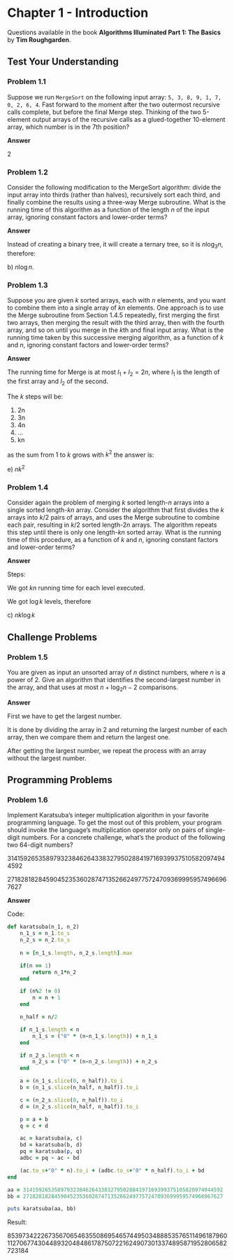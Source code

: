# Chapter 1 - Introduction

Questions available in the book **Algorithms Illuminated Part 1: The Basics** by **Tim Roughgarden**.

## Test Your Understanding

### Problem 1.1

Suppose we run `MergeSort` on the following input array: `5, 3, 8, 9, 1, 7, 0, 2, 6, 4`.
Fast forward to the moment after the two outermost recursive calls complete, but before the final Merge step. Thinking of the two 5-element output arrays of the recursive calls as a glued-together 10-element array, which number is in the 7th position?

**Answer**

2

### Problem 1.2

Consider the following modification to the MergeSort algorithm: divide the input array into thirds (rather than halves), recursively sort each third, and finally combine the results using a three-way Merge subroutine. What is the running time of this algorithm as a function of the length $n$ of the input array, ignoring constant factors and lower-order terms?

**Answer**

Instead of creating a binary tree, it will create a ternary tree, so it is $n \log_3 n$, therefore:

b) $n \log n$.

### Problem 1.3

Suppose you are given $k$ sorted arrays, each with $n$ elements, and you want to combine them into a single array of $kn$ elements. One approach is to use the Merge subroutine from Section 1.4.5 repeatedly, first merging the first two arrays, then merging the result with the third array, then with the fourth array, and so on until you merge in the $k$th and final input array. What is the running time taken by this successive merging algorithm, as a function of $k$ and $n$, ignoring constant factors and lower-order terms?

**Answer**

The running time for Merge is at most $l_1+l_2 = 2n$, where $l_1$ is the length of the first array and $l_2$ of the second.

The $k$ steps will be:

1. 2n
2. 3n
3. 4n
4. ...
5. kn

as the sum from 1 to $k$ grows with $k^2$ the answer is:

e) $nk^2$

### Problem 1.4

Consider again the problem of merging $k$ sorted length-$n$ arrays into a single sorted length-$kn$ array. Consider the algorithm that first divides the $k$ arrays into $k/2$ pairs of arrays, and uses the Merge subroutine to combine each pair, resulting in $k/2$ sorted length-$2n$ arrays. The algorithm repeats this step until there is only one length-$kn$ sorted array. What is the running time of this procedure, as a function of $k$ and $n$, ignoring constant factors and lower-order terms?

**Answer**

Steps:

We got $kn$ running time for each level executed.

We got $\log k$ levels, therefore

c) $nk \log k$

## Challenge Problems

### Problem 1.5

You are given as input an unsorted array of $n$ distinct numbers, where $n$ is a power of 2. Give an algorithm that identifies the second-largest number in the array, and that uses at most $n+\log_2 n-2$ comparisons.

**Answer**

First we have to get the largest number.

It is done by dividing the array in 2 and returning the largest number of each array, then we compare them and return the largest one.

After getting the largest number, we repeat the process with an array without the largest number.

## Programming Problems

### Problem 1.6

Implement Karatsuba’s integer multiplication algorithm in your favorite programming language.
To get the most out of this problem, your program should invoke the language’s multiplication operator only on pairs of single-digit numbers. For a concrete challenge, what’s the product of the following two 64-digit numbers?

3141592653589793238462643383279502884197169399375105820974944592 

2718281828459045235360287471352662497757247093699959574966967627

**Answer**

Code:

```ruby
def karatsuba(n_1, n_2) 
    n_1_s = n_1.to_s
    n_2_s = n_2.to_s
    
    n = [n_1_s.length, n_2_s.length].max 

    if(n == 1)
        return n_1*n_2
    end 

    if (n%2 != 0)
        n = n + 1
    end

    n_half = n/2 

    if n_1_s.length < n 
        n_1_s = ("0" * (n-n_1_s.length)) + n_1_s
    end

    if n_2_s.length < n 
        n_2_s = ("0" * (n-n_2_s.length)) + n_2_s
    end

    a = (n_1_s.slice(0, n_half)).to_i
    b = (n_1_s.slice(n_half, n_half)).to_i

    c = (n_2_s.slice(0, n_half)).to_i
    d = (n_2_s.slice(n_half, n_half)).to_i

    p = a + b
    q = c + d

    ac = karatsuba(a, c)
    bd = karatsuba(b, d)
    pq = karatsuba(p, q)
    adbc = pq - ac - bd

    (ac.to_s+"0" * n).to_i + (adbc.to_s+"0" * n_half).to_i + bd
end

aa = 3141592653589793238462643383279502884197169399375105820974944592
bb = 2718281828459045235360287471352662497757247093699959574966967627

puts karatsuba(aa, bb)
```



Result:

8539734222673567065463550869546574495034888535765114961879601127067743044893204848617875072216249073013374895871952806582723184